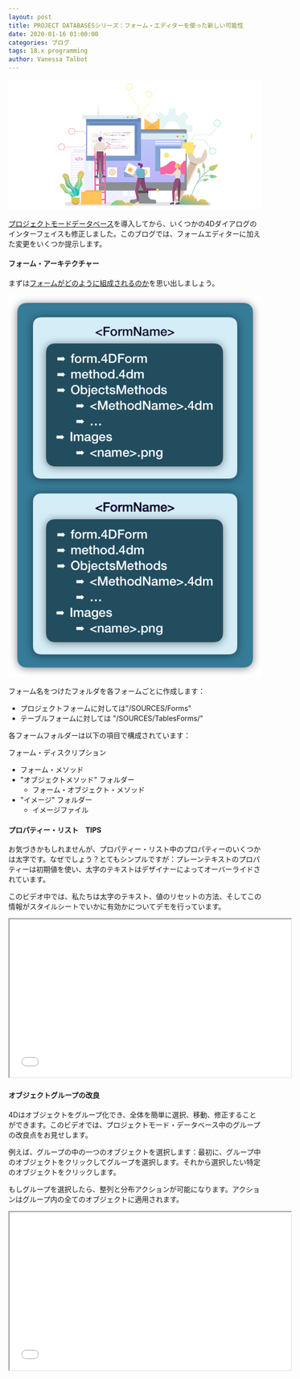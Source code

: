 ```yaml
---
layout: post
title: PROJECT DATABASESシリーズ：フォーム・エディターを使った新しい可能性
date: 2020-01-16 01:00:00
categories: ブログ
tags: 18.x programming
author: Vanessa Talbot
---
```


![FormEditor](/images/blog/01-16/FormEditor.png)

<a href="https://blog.4d.com/tag/project-database/">プロジェクトモードデータベース</a>を導入してから、いくつかの4Dダイアログのインターフェイスも修正しました。このブログでは、フォームエディターに加えた変更をいくつか提示します。

#### フォーム・アーキテクチャー
まずは<a href="https://developer.4d.com/docs/en/Project/architecture.html#sources-folder">フォームがどのように組成されるのか</a>を思い出しましょう。

![FormArchitecure](/images/blog/01-16/FormArchitecture.png)

フォーム名をつけたフォルダを各フォームごとに作成します：

* プロジェクトフォームに対しては"/SOURCES/Forms"
* テーブルフォームに対しては "/SOURCES/TablesForms/<TableNumber>"

各フォームフォルダーは以下の項目で構成されています：

 フォーム・ディスクリプション
* フォーム・メソッド
* "オブジェクトメソッド" フォルダー
  * フォーム・オブジェクト・メソッド
* "イメージ" フォルダー
  * イメージファイル

#### プロパティー・リスト　TIPS
お気づきかもしれませんが、プロパティー・リスト中のプロパティーのいくつかは太字です。なぜでしょう？とてもシンプルですが：プレーンテキストのプロパティーは初期値を使い、太字のテキストはデザイナーによってオーバーライドされています。

このビデオ中では、私たちは太字のテキスト、値のリセットの方法、そしてこの情報がスタイルシートでいかに有効かについてデモを行っています。

<p style="text-align: center;"><iframe src="//www.youtube.com/embed/ocKlc8nS0s8" width="560" height="314" allowfullscreen="allowfullscreen"></iframe></p>

#### オブジェクトグループの改良
4Dはオブジェクトをグループ化でき、全体を簡単に選択、移動、修正することができます。このビデオでは、プロジェクトモード・データベース中のグループの改良点をお見せします。

例えば、グループの中の一つのオブジェクトを選択します：最初に、グループ中のオブジェクトをクリックしてグループを選択します。それから選択したい特定のオブジェクトをクリックします。

もしグループを選択したら、整列と分布アクションが可能になります。アクションはグループ内の全てのオブジェクトに適用されます。

<p style="text-align: center;"><iframe src="//www.youtube.com/embed/WQ2nQIdaMUY" width="560" height="314" allowfullscreen="allowfullscreen"></iframe></p>
